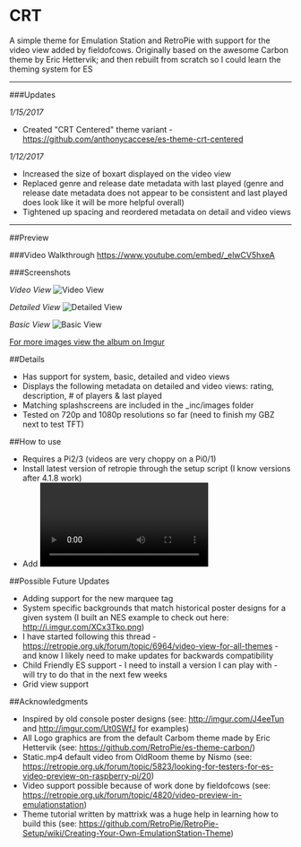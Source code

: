 # CRT
A simple theme for Emulation Station and RetroPie with support for the video view added by fieldofcows.  Originally based on the awesome Carbon theme by Eric Hettervik; and then rebuilt from scratch so I could learn the theming system for ES

---

###Updates

*1/15/2017*
- Created "CRT Centered" theme variant - https://github.com/anthonycaccese/es-theme-crt-centered

*1/12/2017*
- Increased the size of boxart displayed on the video view
- Replaced genre and release date metadata with last played (genre and release date metadata does not appear to be consistent and last played does look like it will be more helpful overall)
- Tightened up spacing and reordered metadata on detail and video views

---

##Preview

###Video Walkthrough
https://www.youtube.com/embed/_elwCV5hxeA

###Screenshots

*Video View*
![Video View](http://i.imgur.com/Sru0u7l.png)

*Detailed View*
![Detailed View](http://i.imgur.com/88bZLyr.png)

*Basic View*
![Basic View](http://i.imgur.com/npqHCZy.png)

[For more images view the album on Imgur](http://imgur.com/a/w7JNT)


##Details

- Has support for system, basic, detailed and video views
- Displays the following metadata on detailed and video views: rating, description, # of players & last played
- Matching splashscreens are included in the \_inc/images folder
- Tested on 720p and 1080p resolutions so far (need to finish my GBZ next to test TFT)

##How to use

- Requires a Pi2/3 (videos are very choppy on a Pi0/1)
- Install latest version of retropie through the setup script (I know versions after 4.1.8 work)
- Add <video> elements to your gamelist to reference videos for each game on your pi (videos can be stored anywhere just like images)

##Possible Future Updates

- Adding support for the new marquee tag
- System specific backgrounds that match historical poster designs for a given system (I built an NES example to check out here: http://i.imgur.com/XCx3Tko.png)
- I have started following this thread - https://retropie.org.uk/forum/topic/6964/video-view-for-all-themes - and know I likely need to make updates for backwards compatibility
- Child Friendly ES support - I need to install a version I can play with - will try to do that in the next few weeks
- Grid view support

##Acknowledgments

- Inspired by old console poster designs (see: http://imgur.com/J4eeTun and http://imgur.com/Ut0SWfJ for examples) 
- All Logo graphics are from the default Carbom theme made by Eric Hettervik (see: https://github.com/RetroPie/es-theme-carbon/)
- Static.mp4 default video from OldRoom theme by Nismo (see: https://retropie.org.uk/forum/topic/5823/looking-for-testers-for-es-video-preview-on-raspberry-pi/20)
- Video support possible because of work done by fieldofcows (see: https://retropie.org.uk/forum/topic/4820/video-preview-in-emulationstation)
- Theme tutorial written by mattrixk was a huge help in learning how to build this (see: https://github.com/RetroPie/RetroPie-Setup/wiki/Creating-Your-Own-EmulationStation-Theme)
